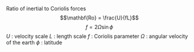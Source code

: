 Ratio of inertial to Coriolis forces
$$\mathbf{Ro} = \frac{U}{fL}$$
$$f = 2\Omega \sin\phi$$
$U$ : velocity scale
$L$ : length scale
$f$ : Coriolis parameter
$\Omega$ : angular velocity of the earth
$\phi$ : latitude